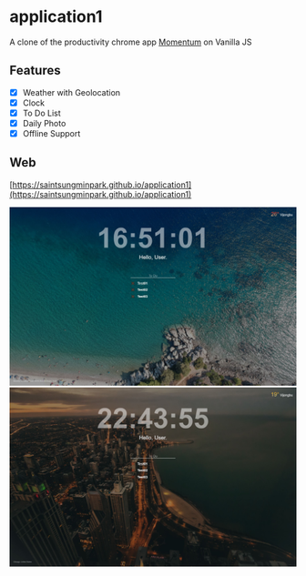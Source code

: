 # application1
A clone of the productivity chrome app [Momentum](https://chrome.google.com/webstore/detail/momentum/laookkfknpbbblfpciffpaejjkokdgca) on Vanilla JS

## Features
- [x] Weather with Geolocation
- [x] Clock
- [x] To Do List
- [x] Daily Photo
- [x] Offline Support

## Web
[https://saintsungminpark.github.io/application1](https://saintsungminpark.github.io/application1)

![ex_screenshot](./screenshot1.JPG)
![ex_screenshot](./screenshot2.JPG)
